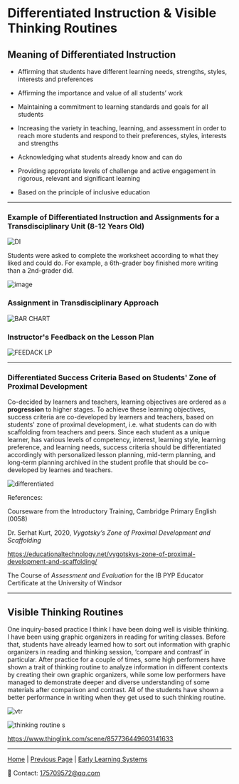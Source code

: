 # Differentiated Instruction & Visible Thinking Routines

## Meaning of Differentiated Instruction

- Affirming that students have different learning needs, strengths, styles, interests and preferences

- Affirming the importance and value of all students’ work

- Maintaining a commitment to learning standards and goals for all students

- Increasing the variety in teaching, learning, and assessment in order to reach more students and respond to their preferences, styles, interests and strengths

- Acknowledging what students already know and can do

- Providing appropriate levels of challenge and active engagement in rigorous, relevant and significant learning

- Based on the principle of inclusive education

---

### Example of Differentiated Instruction and Assignments for a Transdisciplinary Unit (8-12 Years Old)

![DI](https://user-images.githubusercontent.com/109213222/182414196-9842b842-2858-45f4-b3ac-82d6ab2df2e1.png)

Students were asked to complete the worksheet according to what they liked and could do. For example, a 6th-grader boy finished more writing than a 2nd-grader did.

![image](https://user-images.githubusercontent.com/109213222/182388879-9e815087-1f18-49c7-85b2-3f92fa7c720b.png)

### Assignment in Transdisciplinary Approach

![BAR CHART](https://user-images.githubusercontent.com/109213222/182414384-e5984a4b-90ed-472f-9aab-c347a59e5fff.png)

### Instructor's Feedback on the Lesson Plan

![FEEDACK LP](https://user-images.githubusercontent.com/109213222/182414610-a804eab8-33cc-45fc-b03d-f96874599125.png)

---

### Differentiated Success Criteria Based on Students' Zone of Proximal Development

Co-decided by learners and teachers, learning objectives are ordered as a **progression** to higher stages. To achieve these learning objectives, success criteria are co-developed by learners and teachers, based on students' zone of proximal development, i.e. what students can do with scaffolding from teachers and peers. Since each student as a unique learner, has various levels of competency, interest, learning style, learning preference, and learning needs, success criteria should be differentiated accordingly with personalized lesson planning, mid-term planning, and long-term planning archived in the student profile that should be co-developed by learnes and teachers.

![differentiated](https://user-images.githubusercontent.com/109213222/185276422-280147a2-aa76-4487-a9f2-4cd57d59f4be.JPG)

References:

Courseware from the Introductory Training, Cambridge Primary English (0058)

Dr. Serhat Kurt, 2020, _Vygotsky’s Zone of Proximal Development and Scaffolding_

<https://educationaltechnology.net/vygotskys-zone-of-proximal-development-and-scaffolding/>

The Course of _Assessment and Evaluation_ for the IB PYP Educator Certificate at the University of Windsor 

---

## Visible Thinking Routines

One inquiry-based practice I think I have been doing well is visible thinking. I have been using graphic organizers in reading for writing classes. Before that, students have already learned how to sort out information with graphic organizers in reading and thinking session, ‘compare and contrast’ in particular. After practice for a couple of times, some high performers have shown a trait of thinking routine to analyze information in different contexts by creating their own graphic organizers, while some low performers have managed to demonstrate deeper and diverse understanding of some materials after comparison and contrast. All of the students have shown a better performance in writing when they get used to such thinking routine.

![vtr](https://user-images.githubusercontent.com/109213222/183083580-8801a6d2-6f34-44e6-88c2-aa9c5c4ba58a.JPG)

![thinking routine s](https://user-images.githubusercontent.com/109213222/183058520-c0ec7f46-9924-467e-a6bf-f0c7daa4304b.JPG)

<https://www.thinglink.com/scene/857736449603141633>

---

 [Home](./README.md) | [Previous Page](./teachingandlearning4) | [Early Learning Systems](./earlylearning.md)

📧 Contact:
<175709572@qq.com>
